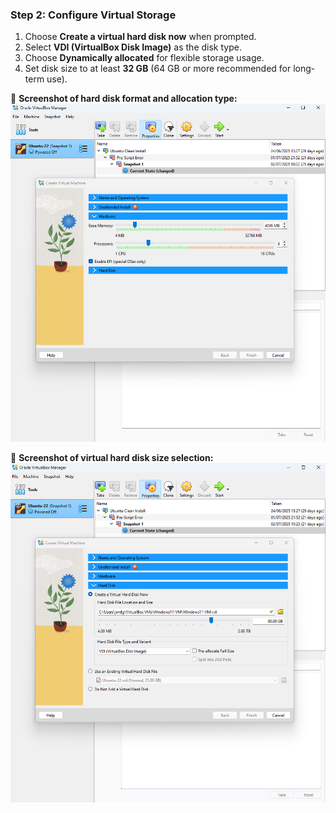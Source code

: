 ### Step 2: Configure Virtual Storage

1. Choose **Create a virtual hard disk now** when prompted.
2. Select **VDI (VirtualBox Disk Image)** as the disk type.
3. Choose **Dynamically allocated** for flexible storage usage.
4. Set disk size to at least **32 GB** (64 GB or more recommended for long-term use).

📸 **Screenshot of hard disk format and allocation type:**  
![](./images/harddisk-settings.png)

📸 **Screenshot of virtual hard disk size selection:**  
![](./images/create-virtual-harddisk.png)
